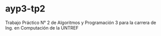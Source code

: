 # ayp3-tp2
Trabajo Práctico N° 2 de Algoritmos y Programación 3 para la carrera de Ing. en Computación de la UNTREF
